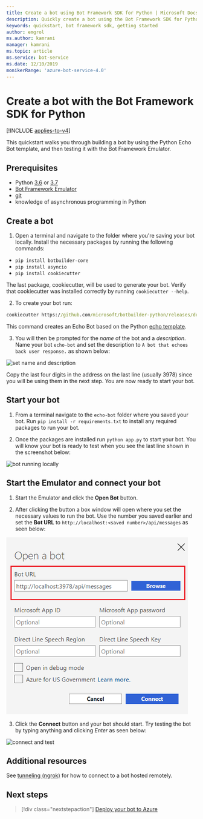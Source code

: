 ```yaml
---
title: Create a bot using Bot Framework SDK for Python | Microsoft Docs
description: Quickly create a bot using the Bot Framework SDK for Python.
keywords: quickstart, bot framework sdk, getting started
author: emgrol
ms.author: kamrani
manager: kamrani
ms.topic: article
ms.service: bot-service
ms.date: 12/10/2019
monikerRange: 'azure-bot-service-4.0'
---
```


# Create a bot with the Bot Framework SDK for Python

[!INCLUDE [applies-to-v4](../includes/applies-to.md)]

This quickstart walks you through building a bot by using the Python Echo Bot template, and then testing it with the Bot Framework Emulator.

## Prerequisites
- Python [3.6](https://www.python.org/downloads/release/python-369/) or [3.7](https://www.python.org/downloads/release/python-375/)
- [Bot Framework Emulator](https://aka.ms/bot-framework-emulator-readme)
- [git](https://git-scm.com/)
- knowledge of asynchronous programming in Python

## Create a bot
1. Open a terminal and navigate to the folder where you're saving your bot locally. Install the necessary packages by running the following commands:
- `pip install botbuilder-core`
- `pip install asyncio`
- `pip install cookiecutter`

The last package, cookiecutter, will be used to generate your bot. Verify that cookiecutter was installed correctly by running `cookiecutter --help`.

2. To create your bot run:

```cmd
cookiecutter https://github.com/microsoft/botbuilder-python/releases/download/Templates/echo.zip
```

This command creates an Echo Bot based on the Python [echo template](https://github.com/microsoft/BotBuilder-Samples/tree/master/generators/python/app/templates/echo/%7B%7Bcookiecutter.bot_name%7D%7D).

3. You will then be prompted for the *name* of the bot and a *description*. Name your bot `echo-bot` and set the description to `A bot that echoes back user response.` as shown below:

![set name and description](../media/python/quickstart/set-name-description.png)

Copy the last four digits in the address on the last line (usually 3978) since you will be using them in the next step. You are now ready to start your bot.

## Start your bot
1. From a terminal navigate to the `echo-bot` folder where you saved your bot. Run `pip install -r requirements.txt` to install any required packages to run your bot.

2. Once the packages are installed run `python app.py` to start your bot. You will know your bot is ready to test when you see  the last line shown in the screenshot below:

![bot running locally](../media/python/quickstart/bot-running-locally.png)

## Start the Emulator and connect your bot
1. Start the Emulator and click the **Open Bot** button.

2. After clicking the button a box window will open where you set the necessary values to run the bot. Use the number you saved earlier and set the **Bot URL** to `http://localhost:<saved number>/api/messages` as seen below:

![open a bot screen](../media/python/quickstart/open-bot.png)

3. Click the **Connect** button and your bot should start. Try testing the bot by typing anything and clicking *Enter* as seen below:

![connect and test](../media/python/quickstart/connect-and-start.png)

## Additional resources
See [tunneling (ngrok)](https://github.com/Microsoft/BotFramework-Emulator/wiki/Tunneling-(ngrok)) for how to connect to a bot hosted remotely.

## Next steps

> [!div class="nextstepaction"]
> [Deploy your bot to Azure](../bot-builder-deploy-az-cli.md)

